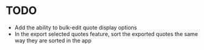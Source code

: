 # TODO

- Add the ability to bulk-edit quote display options
- In the export selected quotes feature, sort the exported quotes the same way they are sorted in the app
